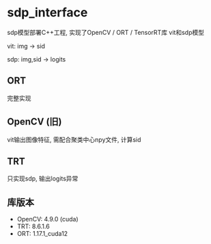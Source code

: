 # sdp_interface
sdp模型部署C++工程, 实现了OpenCV / ORT / TensorRT库
vit和sdp模型

vit: img -> sid

sdp: img,sid -> logits 

## ORT 
完整实现

## OpenCV (旧)
vit输出图像特征, 需配合聚类中心npy文件, 计算sid

## TRT
只实现sdp, 输出logits异常

## 库版本
- OpenCV: 4.9.0 (cuda)
- TRT: 8.6.1.6
- ORT: 1.17.1_cuda12
